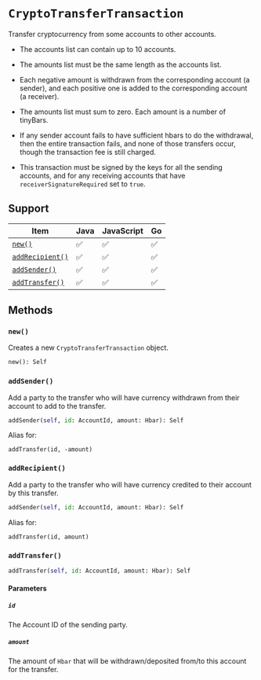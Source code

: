 # `CryptoTransferTransaction`

Transfer cryptocurrency from some accounts to other accounts.

 * The accounts list can contain up to 10 accounts.

 * The amounts list must be the same length as the accounts list.

 * Each negative amount is withdrawn from the corresponding account (a sender),
   and each positive one is added to the corresponding account (a receiver).

 * The amounts list must sum to zero. Each amount is a number of tinyBars.

 * If any sender account fails to have sufficient hbars to do the withdrawal,
   then the entire transaction fails, and none of those transfers occur, though the transaction fee is still charged.

 * This transaction must be signed by the keys for all the
   sending accounts, and for any receiving accounts that
   have `receiverSignatureRequired` set to `true`.

## Support

| Item | Java | JavaScript | Go
| - | - | - | - |
| [`new()`](#new) | ✅ | ✅ | ✅
| [`addRecipient()`](#addRecipient) | ✅ | ✅ | ✅
| [`addSender()`](#addSender) | ✅ | ✅ | ✅
| [`addTransfer()`](#addTransfer) | ✅ | ✅ | ✅

## Methods

### `new()`

Creates a new `CryptoTransferTransaction` object.

```python
new(): Self
```

### `addSender()`

Add a party to the transfer who will have currency withdrawn from their account
to add to the transfer.

```python
addSender(self, id: AccountId, amount: Hbar): Self
```

Alias for:

```
addTransfer(id, -amount)
```

### `addRecipient()`

Add a party to the transfer who will have currency credited to their account
by this transfer.

```python
addSender(self, id: AccountId, amount: Hbar): Self
```

Alias for:

```
addTransfer(id, amount)
```

### `addTransfer()`

```python
addTransfer(self, id: AccountId, amount: Hbar): Self
```

#### Parameters

##### `id`

The Account ID of the sending party.

##### `amount`

The amount of `Hbar` that will be withdrawn/deposited from/to this account for the transfer.
